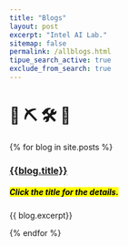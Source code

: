 ```yaml
---
title: "Blogs"
layout: post
excerpt: "Intel AI Lab."
sitemap: false
permalink: /allblogs.html
tipue_search_active: true
exclude_from_search: true
---
```


# 🚧 ⛏️ 🛠️ 👷

{% for blog in site.posts %}
<div> 
<h3> <a href="{{site.url }}{{ site.baseurl }}{{blog.permalink}}"> {{blog.title}}  </a> </h3>
<h5><mark>Click the title for the details.</mark></h5> 
<!-- <mark>{{site.url }}{{ site.baseurl }}{{blog.permalink}} </mark> -->
{{ blog.excerpt}} 

</div>

{% endfor %}

